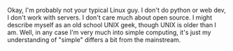 Okay, I'm probably not your typical Linux guy. I don't do python or web dev, I don't work with servers. I don't care much about open source. I might describe myself as an old school UNIX geek, though UNIX is older than I am. Well, in any case I'm very much into simple computing, it's just my understanding of "simple" differs a bit from the mainstream.



